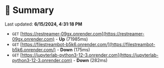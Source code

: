 # 📖 Summary
Last updated: **6/15/2024, 4:31:18 PM**

- `GET` [https://restreamer-09gx.onrender.com](https://restreamer-09gx.onrender.com) - **Up** (71985ms)
- `GET` [https://filestreambot-b5k6.onrender.com/](https://filestreambot-b5k6.onrender.com/) - **Down** (175ms)
- `GET` [https://jupyterlab-python3-12-3.onrender.com](https://jupyterlab-python3-12-3.onrender.com) - **Down** (282ms)
